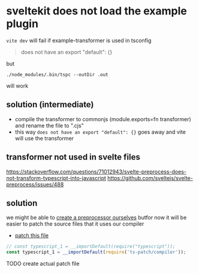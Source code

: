 # sveltekit does not load the example plugin

`vite dev` will fail if example-transformer is used in tsconfig

> does not have an export "default": {}

but

`./node_modules/.bin/tspc --outDir .out`

will work

## solution (intermediate)

- compile the transformer to commonjs (module.exports=fn transformer) and rename the file to ".cjs"
- this way `does not have an export "default": {}` goes away and vite will use the transformer

## transformer not used in svelte files <script lang=ts></script>

https://stackoverflow.com/questions/71012943/svelte-preprocess-does-not-transform-typescript-into-javascript
https://github.com/sveltejs/svelte-preprocess/issues/488

## solution

we might be able to [create a preprocessor ourselves](https://sveltesociety.dev/recipes/build-setup/writing-your-own-preprocessors) butfor now it will be easier to patch the source files that it uses our compiler

- [patch this file](./node_modules/svelte-preprocess/dist/transformers/typescript.js)

```javascript
// const typescript_1 = __importDefault(require("typescript"));
const typescript_1 = __importDefault(require('ts-patch/compiler'));
```

TODO create actual patch file
